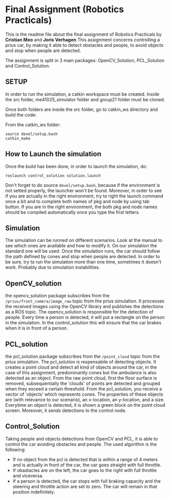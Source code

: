 # Final Assignment (Robotics Practicals)
This is the readme file about the final assignment of Robotics Practicals by **Cristian Meo** and **Joris Verhagen**
This assignment concerns controlling a prius car, by making it able to detect obstacles and people, to avoid objects and stop when people are detected.

The assignment is split in 3 main packages: OpenCV_Solution, PCL_Solution and Control_Solution.

## SETUP

In order to run the simulation, a catkin workspace must be created. Inside the src folder, me41025_simulator folder and group21 folder must be cloned. 

Once both folders are inside the src folder, go to catkin_ws directory and build the code:

From the catkin_ws folder:

`source devel/setup.bash`<br>
`catkin_make`


## How to Launch the simulation

Once the build has been done, in order to launch the simulation, do:

`roslaunch control_solution solution.launch`

Don't forget to do source `devel/setup.bash`, because if the environment is not setted properly, the launcher won't be found. Moreover, in order to see if you are actually in the right environment, try to right the launch command once a bit and to complete both names of pkg and node by using tab button. If you are in the right environment, the both pkg and node names should be compiled automatically once you type the first letters. 

## Simulation 
The simulation can be runned on different scenarios. Look at the manual to see which ones are available and how to modify it. On our simulation the standard one will be used. 
Once the simulation runs, the car should follow the path defined by cones and stop when people are detected. In order to be sure, try to run the simulation more than one time, sometimes it doesn't work. Probably due to simulation instabilities. 

## OpenCV_solution 
the opencv_solution package subscribes from the 
`/prius/front_camera/image_raw`
topic from the prius simulation. It processes the received images using the OpenCV library and publishes the detections as a ROS topic. The opencv_solution is responsible for the detection of people. Every time a person is detected, it will put a rectangle on the person in the simulation. In the control_solution this will ensure that the car brakes when it is in front of a person.

## PCL_solution
the pcl_solution package subscribes from the
`/point_cloud`
topic from the prius simulation. The pcl_solution is respensabile of detecting objects. It creates a point cloud and detect all kind of objects around the car, in the case of this assignment, predominantly cones but the ambulance is also detected as an object. From the raw point cloud, first the floor surface is removed, subsequentially the 'clouds' of points are detected and grouped when they exceed a certain threshold. From the pcl_solution, you receive a vector of 'objects' which represents cones. The properties of these objects are (with relevance to our scenario), an x-location, an y-location, and a size.
Everytime an object is detected, it is shown a green block on the point cloud screen. Moreover, it sends detections to the control node. 


## Control_Solution
Taking people and objects detections from OpenCV and PCL, it is able to control the car avoiding obstacles and people. 
The used algorithm is the following:

* If no object from the pcl is detected that is within a range of 4 meters and is actually in front of the car, the car goes straight with full throttle. <br>
* If obastacles are on the left, the car goes to the right with full throttle and viceversa. <br>
* If a person is detected, the car stops with full braking capacity and the steering and throttle action are set to zero. The car will remain in that position indefinitely.



